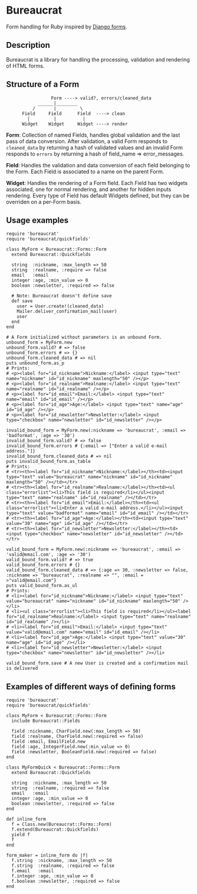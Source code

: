 Bureaucrat
==========

Form handling for Ruby inspired by [Django forms](https://docs.djangoproject.com/en/dev/#forms).

Description
-----------

Bureaucrat is a library for handling the processing, validation and rendering of HTML forms.

Structure of a Form
-------------------

                     Form ----> valid?, errors/cleaned_data
                ______|________
              /       |         \
          Field     Field      Field  ----> clean
            |         |          |
          Widget    Widget     Widget ----> render

**Form**:
Collection of named Fields, handles global validation and the last pass of
data conversion.
After validation, a valid Form responds to `cleaned_data` by returning a
hash of validated values and an invalid Form responds to `errors` by
returning a hash of field_name => error_messages.

**Field**:
Handles the validation and data conversion of each field belonging to the Form. Each Field is associated to a name on the parent Form.

**Widget**:
Handles the rendering of a Form field. Each Field has two widgets associated, one for normal rendering, and another for hidden inputs rendering. Every type of Field has default Widgets defined, but they can be overriden on a per-Form basis.

Usage examples
--------------

    require 'bureaucrat'
    require 'bureaucrat/quickfields'

    class MyForm < Bureaucrat::Forms::Form
      extend Bureaucrat::Quickfields

      string  :nickname, :max_length => 50
      string  :realname, :require => false
      email   :email
      integer :age, :min_value => 0
      boolean :newsletter, :required => false

      # Note: Bureaucrat doesn't define save
      def save
        user = User.create!(cleaned_data)
        Mailer.deliver_confirmation_mail(user)
        user
      end
    end

    # A Form initialized without parameters is an unbound Form.
    unbound_form = MyForm.new
    unbound_form.valid? # => false
    unbound_form.errors # => {}
    unbound_form.cleaned_data # => nil
    puts unbound_form.as_p
    # Prints:
    # <p><label for="id_nickname">Nickname:</label> <input type="text" name="nickname" id="id_nickname" maxlength="50" /></p>
    # <p><label for="id_realname">Realname:</label> <input type="text" name="realname" id="id_realname" /></p>
    # <p><label for="id_email">Email:</label> <input type="text" name="email" id="id_email" /></p>
    # <p><label for="id_age">Age:</label> <input type="text" name="age" id="id_age" /></p>
    # <p><label for="id_newsletter">Newsletter:</label> <input type="checkbox" name="newsletter" id="id_newsletter" /></p>

    invalid_bound_form = MyForm.new(:nickname => 'bureaucrat', :email => 'badformat', :age => '30')
    invalid_bound_form.valid? # => false
    invalid_bound_form.errors # {:email => ["Enter a valid e-mail address."]}
    invalid_bound_form.cleaned_data # => nil
    puts invalid_bound_form.as_table
    # Prints:
    # <tr><th><label for="id_nickname">Nickname:</label></th><td><input type="text" value="bureaucrat" name="nickname" id="id_nickname" maxlength="50" /></td></tr>
    # <tr><th><label for="id_realname">Realname:</label></th><td><ul class="errorlist"><li>This field is required</li></ul><input type="text" name="realname" id="id_realname" /></td></tr>
    # <tr><th><label for="id_email">Email:</label></th><td><ul class="errorlist"><li>Enter a valid e-mail address.</li></ul><input type="text" value="badformat" name="email" id="id_email" /></td></tr>
    # <tr><th><label for="id_age">Age:</label></th><td><input type="text" value="30" name="age" id="id_age" /></td></tr>
    # <tr><th><label for="id_newsletter">Newsletter:</label></th><td><input type="checkbox" name="newsletter" id="id_newsletter" /></td></tr>

    valid_bound_form = MyForm.new(:nickname => 'bureaucrat', :email => 'valid@email.com', :age => '30')
    valid_bound_form.valid? # => true
    valid_bound_form.errors # {}
    valid_bound_form.cleaned_data # => {:age => 30, :newsletter => false, :nickname => "bureaucrat", :realname => "", :email = >"valid@email.com"}
    puts valid_bound_form.as_ul
    # Prints:
    # <li><label for="id_nickname">Nickname:</label> <input type="text" value="bureaucrat" name="nickname" id="id_nickname" maxlength="50" /></li>
    # <li><ul class="errorlist"><li>This field is required</li></ul><label for="id_realname">Realname:</label> <input type="text" name="realname" id="id_realname" /></li>
    # <li><label for="id_email">Email:</label> <input type="text" value="valid@email.com" name="email" id="id_email" /></li>
    # <li><label for="id_age">Age:</label> <input type="text" value="30" name="age" id="id_age" /></li>
    # <li><label for="id_newsletter">Newsletter:</label> <input type="checkbox" name="newsletter" id="id_newsletter" /></li>

    valid_bound_form.save # A new User is created and a confirmation mail is delivered

Examples of different ways of defining forms
--------------

    require 'bureaucrat'
    require 'bureaucrat/quickfields'

    class MyForm < Bureaucrat::Forms::Form
      include Bureaucrat::Fields

      field :nickname, CharField.new(:max_length => 50)
      field :realname, CharField.new(:required => false)
      field :email, EmailField.new
      field :age, IntegerField.new(:min_value => 0)
      field :newsletter, BooleanField.new(:required => false) 
    end

    class MyFormQuick < Bureaucrat::Forms::Form
      extend Bureaucrat::Quickfields

      string  :nickname, :max_length => 50
      string  :realname, :required => false
      email   :email
      integer :age, :min_value => 0
      boolean :newsletter, :required => false
    end

    def inline_form
      f = Class.new(Bureaucrat::Forms::Form)
      f.extend(Bureaucrat::Quickfields)
      yield f
      f
    end

    form_maker = inline_form do |f|
      f.string  :nickname, :max_length => 50
      f.string  :realname, :required => false
      f.email   :email
      f.integer :age, :min_value => 0
      f.boolean :newsletter, :required => false
    end